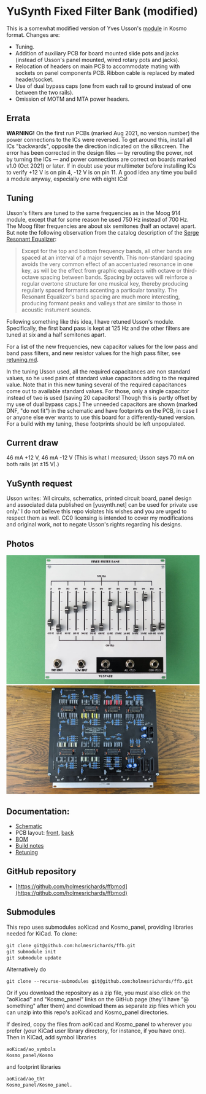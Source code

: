 # YuSynth Fixed Filter Bank (modified)

This is a somewhat modified version of Yves Usson's [module](https://www.yusynth.net/Modular/EN/BANK/index.html) in Kosmo format. Changes are:

* Tuning.
* Addition of auxiliary PCB for board mounted slide pots and jacks (instead of Usson's panel mounted, wired rotary pots and jacks).
* Relocation of headers on main PCB to accommodate mating with sockets on panel components PCB. Ribbon cable is replaced by mated header/socket.
* Use of dual bypass caps (one from each rail to ground instead of one between the two rails).
* Omission of MOTM and MTA power headers.

## Errata

**WARNING!** On the first run PCBs (marked Aug 2021, no version number) the power connections to the ICs were reversed. To get around this, install all ICs "backwards", opposite the direction indicated on the silkscreen. The error has been corrected in the design files — by rerouting the power, not by turning the ICs — and power connections are correct on boards marked v1.0 (Oct 2021) or later. If in doubt use your multimeter before installing ICs to verify +12 V is on pin 4, -12 V is on pin 11. A good idea any time you build a module anyway, especially one with eight ICs!

## Tuning
Usson's filters are tuned to the same frequencies as in the Moog 914 module, except that for some reason he used 750 Hz instead of 700 Hz. The Moog filter frequencies are about six semitones (half an octave) apart. But note the following observation from the catalog description of the [Serge Resonant Equalizer](https://www.elby-designs.com/webtek/cgs/serge/cgs202/cgs202.htm): 

> Except for the top and bottom frequency bands, all other bands are spaced at an interval of a major seventh. This non-standard spacing avoids the very common effect of an accentuated resonance in one key, as will be the effect from graphic equalizers with octave or third-octave spacing between bands. Spacing by octaves will reinforce a regular overtone structure for one musical key, thereby producing regularly spaced formants accenting a particular tonality. The Resonant Equalizer's band spacing are much more interesting, producing formant peaks and valleys that are similar to those in acoustic instument sounds.

Following something like this idea, I have retuned Usson's module. Specifically, the first band pass is kept at 125 Hz and the other filters are tuned at six and a half semitones apart. 

For a list of the new frequencies, new capacitor values for the low pass and band pass filters, and new resistor values for the high pass filter, see [retuning.md](Docs/retuning.md).

In the tuning Usson used, all the required capacitances are non standard values, so he used pairs of standard value capacitors adding to the required value. Note that in this new tuning several of the required capacitances come out to available standard values. For those, only a single capacitor instead of two is used (saving 20 capacitors! Though this is partly offset by my use of dual bypass caps.) The unneeded capacitors are shown (marked DNF, "do not fit") in the schematic and have footprints on the PCB, in case I or anyone else ever wants to use this board for a differently-tuned version. For a build with my tuning, these footprints should be left unpopulated.

## Current draw
46 mA +12 V, 46 mA -12 V (This is what I measured; Usson says 70 mA on both rails (at ±15 V).)


## YuSynth request

Usson writes: 'All circuits, schematics, printed circuit board, panel design and associated data published on \[yusynth.net\] can be used for private use only.' I do not believe this repo violates his wishes and you are urged to respect them as well. CC0 licensing is intended to cover my modifications and original work, not to negate Usson's rights regarding his designs.

## Photos

![](Images/ffb.jpg)
![](Images/pcb.jpg)

## Documentation:

* [Schematic](Docs/ysFFB.pdf)
* PCB layout: [front](Docs/ysFFB_layout_front.pdf), [back](Docs/ysFFB_layout_back.pdf)
* [BOM](Docs/ysFFB_bom.md)
* [Build notes](Docs/build.md)
* [Retuning](Docs/retuning.md)

## GitHub repository

* [https://github.com/holmesrichards/ffbmod](https://github.com/holmesrichards/ffbmod)

## Submodules

This repo uses submodules aoKicad and Kosmo_panel, providing libraries needed for KiCad. To clone:

```
git clone git@github.com:holmesrichards/ffb.git
git submodule init
git submodule update
```


Alternatively do

```
git clone --recurse-submodules git@github.com:holmesrichards/ffb.git
```

Or if you download the repository as a zip file, you must also click on the "aoKicad" and "Kosmo\_panel" links on the GitHub page (they'll have "@ something" after them) and download them as separate zip files which you can unzip into this repo's aoKicad and Kosmo\_panel directories.

If desired, copy the files from aoKicad and Kosmo\_panel to wherever you prefer (your KiCad user library directory, for instance, if you have one). Then in KiCad, add symbol libraries 

```
aoKicad/ao_symbols
Kosmo_panel/Kosmo
```
and footprint libraries 
```
aoKicad/ao_tht
Kosmo_panel/Kosmo_panel.
```
